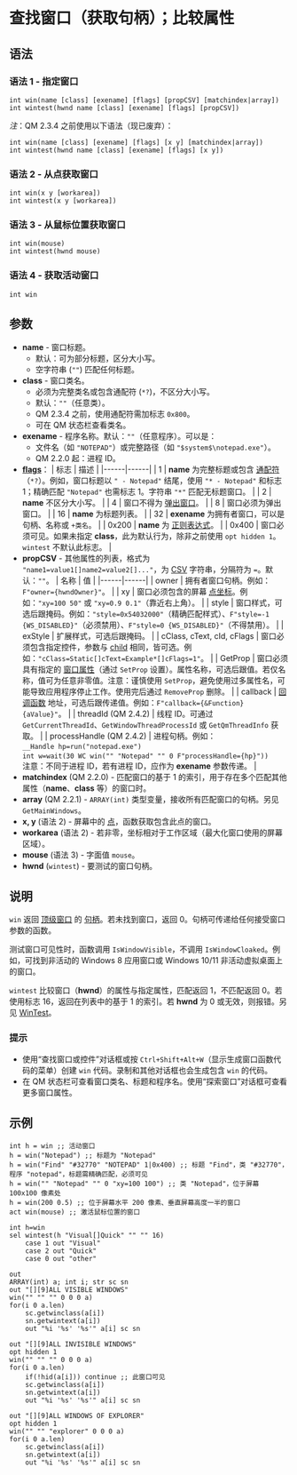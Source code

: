 # 查找窗口（获取句柄）；比较属性

## 语法

### 语法 1 - 指定窗口

```qm
int win(name [class] [exename] [flags] [propCSV] [matchindex|array])
int wintest(hwnd name [class] [exename] [flags] [propCSV])
```

*注*：QM 2.3.4 之前使用以下语法（现已废弃）：

```qm
int win(name [class] [exename] [flags] [x y] [matchindex|array])
int wintest(hwnd name [class] [exename] [flags] [x y])
```

### 语法 2 - 从点获取窗口

```qm
int win(x y [workarea])
int wintest(x y [workarea])
```

### 语法 3 - 从鼠标位置获取窗口

```qm
int win(mouse)
int wintest(hwnd mouse)
```

### 语法 4 - 获取活动窗口

```qm
int win
```

## 参数

- **name** - 窗口标题。
  - 默认：可为部分标题，区分大小写。
  - 空字符串 (`""`) 匹配任何标题。
- **class** - 窗口类名。
  - 必须为完整类名或包含通配符 (`*?`)，不区分大小写。
  - 默认：`""`（任意类）。
  - QM 2.3.4 之前，使用通配符需加标志 `0x800`。
  - 可在 QM 状态栏查看类名。
- **exename** - 程序名称。默认：`""`（任意程序）。可以是：
  - 文件名（如 `"NOTEPAD"`）或完整路径（如 `"$system$\notepad.exe"`）。
  - QM 2.2.0 起：进程 ID。
- **[flags](IDP_FLAGS.md)**：
  | 标志 | 描述 |
  |------|------|
  | 1 | **name** 为完整标题或包含 [通配符](IDP_MATCHW.md)（`*?`）。例如，窗口标题以 `" - Notepad"` 结尾，使用 `"* - Notepad"` 和标志 1；精确匹配 `"Notepad"` 也需标志 1。字符串 `"*"` 匹配无标题窗口。 |
  | 2 | **name** 不区分大小写。 |
  | 4 | 窗口不得为 [弹出窗口](IDP_WINDOWSTYLES.md)。 |
  | 8 | 窗口必须为弹出窗口。 |
  | 16 | **name** 为标题列表。 |
  | 32 | **exename** 为拥有者窗口，可以是句柄、名称或 `+类名`。 |
  | 0x200 | **name** 为 [正则表达式](IDP_PCRE.md)。 |
  | 0x400 | 窗口必须可见。如果未指定 **class**，此为默认行为，除非之前使用 `opt hidden 1`。`wintest` 不默认此标志。 |
- **propCSV** - 其他属性的列表，格式为 `"name1=value1[]name2=value2[]..."`，为 [CSV](IDP_ICSV.md) 字符串，分隔符为 `=`。默认：`""`。
  | 名称 | 值 |
  |------|------|
  | owner | 拥有者窗口句柄。例如：`F"owner={hwndOwner}"`。 |
  | xy | 窗口必须包含的屏幕 [点坐标](IDP_PIXELS.md)。例如：`"xy=100 50"` 或 `"xy=0.9 0.1"`（靠近右上角）。 |
  | style | 窗口样式，可选后跟掩码。例如：`"style=0x54032000"`（精确匹配样式）、`F"style=-1 {WS_DISABLED}"`（必须禁用）、`F"style=0 {WS_DISABLED}"`（不得禁用）。 |
  | exStyle | 扩展样式，可选后跟掩码。 |
  | cClass, cText, cId, cFlags | 窗口必须包含指定控件，参数与 [child](IDP_CHILD.md) 相同，皆可选。例如：`"cClass=Static[]cText=Example*[]cFlags=1"`。 |
  | GetProp | 窗口必须具有指定的 [窗口属性](https://learn.microsoft.com/en-us/windows/win32/api/winuser/nf-winuser-setprop)（通过 `SetProp` 设置）。属性名称，可选后跟值。若仅名称，值可为任意非零值。注意：谨慎使用 `SetProp`，避免使用过多属性名，可能导致应用程序停止工作。使用完后通过 `RemoveProp` 删除。 |
  | callback | [回调函数](IDP_ENUMWIN.md) 地址，可选后跟传递值。例如：`F"callback={&Function} {aValue}"`。 |
  | threadId (QM 2.4.2) | 线程 ID。可通过 `GetCurrentThreadId`、`GetWindowThreadProcessId` 或 `GetQmThreadInfo` 获取。 |
  | processHandle (QM 2.4.2) | 进程句柄。例如：<br>`__Handle hp=run("notepad.exe")`<br>`int w=wait(30 WC win("" "Notepad" "" 0 F"processHandle={hp}"))`<br>注意：不同于进程 ID，若有进程 ID，应作为 **exename** 参数传递。 |
- **matchindex** (QM 2.2.0) - 匹配窗口的基于 1 的索引，用于存在多个匹配其他属性（**name**、**class** 等）的窗口时。
- **array** (QM 2.2.1) - `ARRAY(int)` 类型变量，接收所有匹配窗口的句柄。另见 `GetMainWindows`。
- **x, y** (语法 2) - 屏幕中的 [点](IDP_PIXELS.md)，函数获取包含此点的窗口。
- **workarea** (语法 2) - 若非零，坐标相对于工作区域（最大化窗口使用的屏幕区域）。
- **mouse** (语法 3) - 字面值 `mouse`。
- **hwnd** (`wintest`) - 要测试的窗口句柄。

## 说明

`win` 返回 [顶级窗口](IDP_WINDOWSTYLES.md) 的 [句柄](IDP_WINDOWEXPRESSION.md)。若未找到窗口，返回 0。句柄可传递给任何接受窗口参数的函数。

测试窗口可见性时，函数调用 `IsWindowVisible`，不调用 `IsWindowCloaked`。例如，可找到非活动的 Windows 8 应用窗口或 Windows 10/11 非活动虚拟桌面上的窗口。

`wintest` 比较窗口（**hwnd**）的属性与指定属性，匹配返回 1，不匹配返回 0。若使用标志 16，返回在列表中的基于 1 的索引。若 **hwnd** 为 0 或无效，则报错。另见 [WinTest](IDP_QMDLL.md#WinTest)。

### 提示

- 使用“查找窗口或控件”对话框或按 `Ctrl+Shift+Alt+W`（显示生成窗口函数代码的菜单）创建 `win` 代码。录制和其他对话框也会生成包含 `win` 的代码。
- 在 QM 状态栏可查看窗口类名、标题和程序名。使用“探索窗口”对话框可查看更多窗口属性。

## 示例

```qm
int h = win ;; 活动窗口
h = win("Notepad") ;; 标题为 "Notepad"
h = win("Find" "#32770" "NOTEPAD" 1|0x400) ;; 标题 "Find"，类 "#32770"，程序 "notepad"，标题需精确匹配，必须可见
h = win("" "Notepad" "" 0 "xy=100 100") ;; 类 "Notepad"，位于屏幕 100x100 像素处
h = win(200 0.5) ;; 位于屏幕水平 200 像素、垂直屏幕高度一半的窗口
act win(mouse) ;; 激活鼠标位置的窗口

int h=win
sel wintest(h "Visual[]Quick" "" "" 16)
    case 1 out "Visual"
    case 2 out "Quick"
    case 0 out "other"

out
ARRAY(int) a; int i; str sc sn
out "[][9]ALL VISIBLE WINDOWS"
win("" "" "" 0 0 0 a)
for(i 0 a.len)
    sc.getwinclass(a[i])
    sn.getwintext(a[i])
    out "%i '%s' '%s'" a[i] sc sn

out "[][9]ALL INVISIBLE WINDOWS"
opt hidden 1
win("" "" "" 0 0 0 a)
for(i 0 a.len)
    if(!hid(a[i])) continue ;; 此窗口可见
    sc.getwinclass(a[i])
    sn.getwintext(a[i])
    out "%i '%s' '%s'" a[i] sc sn

out "[][9]ALL WINDOWS OF EXPLORER"
opt hidden 1
win("" "" "explorer" 0 0 0 a)
for(i 0 a.len)
    sc.getwinclass(a[i])
    sn.getwintext(a[i])
    out "%i '%s' '%s'" a[i] sc sn
```